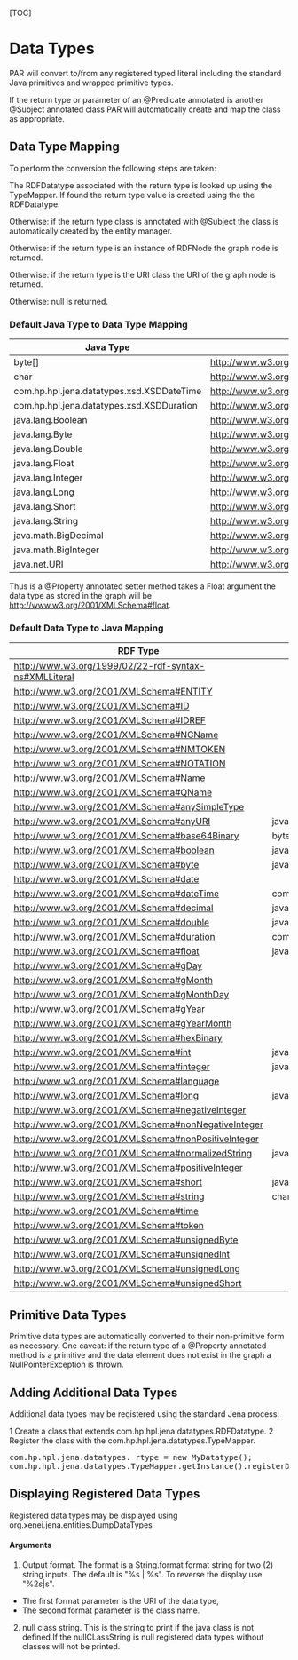 [TOC]

# Data Types #

PAR will convert to/from any registered typed literal including the standard Java primitives and wrapped primitive types.

If the return type or parameter of an @Predicate annotated is another @Subject annotated class PAR will automatically create and map the class as appropriate.

## Data Type Mapping ##

To perform the conversion the following steps are taken:

The RDFDatatype associated with the return type is looked up using the TypeMapper.  If found the return type value is created using the the RDFDatatype.  

Otherwise: if the return type class is annotated with @Subject the class is automatically created by the entity manager.

Otherwise: if the return type is an instance of RDFNode the graph node is returned.

Otherwise: if the return type is the URI class the URI of the graph node is returned. 

Otherwise: null is returned.


### Default Java Type to Data Type Mapping ###

Java Type | RDF Type
--------- | --------
 byte[] | http://www.w3.org/2001/XMLSchema#base64Binary 
 char | http://www.w3.org/2001/XMLSchema#string 
 com.hp.hpl.jena.datatypes.xsd.XSDDateTime | http://www.w3.org/2001/XMLSchema#dateTime 
 com.hp.hpl.jena.datatypes.xsd.XSDDuration | http://www.w3.org/2001/XMLSchema#duration 
 java.lang.Boolean | http://www.w3.org/2001/XMLSchema#boolean 
 java.lang.Byte | http://www.w3.org/2001/XMLSchema#byte 
 java.lang.Double | http://www.w3.org/2001/XMLSchema#double 
 java.lang.Float | http://www.w3.org/2001/XMLSchema#float 
 java.lang.Integer | http://www.w3.org/2001/XMLSchema#int 
 java.lang.Long | http://www.w3.org/2001/XMLSchema#long 
 java.lang.Short | http://www.w3.org/2001/XMLSchema#short 
 java.lang.String | http://www.w3.org/2001/XMLSchema#normalizedString 
 java.math.BigDecimal | http://www.w3.org/2001/XMLSchema#decimal 
 java.math.BigInteger | http://www.w3.org/2001/XMLSchema#integer 
 java.net.URI | http://www.w3.org/2001/XMLSchema#anyURI 

Thus is a @Property annotated setter method takes a Float argument the data type as stored in the graph will be http://www.w3.org/2001/XMLSchema#float.

### Default Data Type to Java Mapping ###

RDF Type | Java Type
-------- | ---------
 http://www.w3.org/1999/02/22-rdf-syntax-ns#XMLLiteral |   
 http://www.w3.org/2001/XMLSchema#ENTITY |   
 http://www.w3.org/2001/XMLSchema#ID |   
 http://www.w3.org/2001/XMLSchema#IDREF |   
 http://www.w3.org/2001/XMLSchema#NCName |   
 http://www.w3.org/2001/XMLSchema#NMTOKEN |   
 http://www.w3.org/2001/XMLSchema#NOTATION |   
 http://www.w3.org/2001/XMLSchema#Name |   
 http://www.w3.org/2001/XMLSchema#QName |   
 http://www.w3.org/2001/XMLSchema#anySimpleType |   
 http://www.w3.org/2001/XMLSchema#anyURI | java.net.URI 
 http://www.w3.org/2001/XMLSchema#base64Binary | byte[] 
 http://www.w3.org/2001/XMLSchema#boolean | java.lang.Boolean 
 http://www.w3.org/2001/XMLSchema#byte | java.lang.Byte 
 http://www.w3.org/2001/XMLSchema#date |   
 http://www.w3.org/2001/XMLSchema#dateTime | com.hp.hpl.jena.datatypes.xsd.XSDDateTime 
 http://www.w3.org/2001/XMLSchema#decimal | java.math.BigDecimal 
 http://www.w3.org/2001/XMLSchema#double | java.lang.Double 
 http://www.w3.org/2001/XMLSchema#duration | com.hp.hpl.jena.datatypes.xsd.XSDDuration 
 http://www.w3.org/2001/XMLSchema#float | java.lang.Float 
 http://www.w3.org/2001/XMLSchema#gDay |   
 http://www.w3.org/2001/XMLSchema#gMonth |   
 http://www.w3.org/2001/XMLSchema#gMonthDay |   
 http://www.w3.org/2001/XMLSchema#gYear |   
 http://www.w3.org/2001/XMLSchema#gYearMonth |   
 http://www.w3.org/2001/XMLSchema#hexBinary |   
 http://www.w3.org/2001/XMLSchema#int | java.lang.Integer 
 http://www.w3.org/2001/XMLSchema#integer | java.math.BigInteger 
 http://www.w3.org/2001/XMLSchema#language |   
 http://www.w3.org/2001/XMLSchema#long | java.lang.Long 
 http://www.w3.org/2001/XMLSchema#negativeInteger |   
 http://www.w3.org/2001/XMLSchema#nonNegativeInteger |   
 http://www.w3.org/2001/XMLSchema#nonPositiveInteger |   
 http://www.w3.org/2001/XMLSchema#normalizedString | java.lang.String 
 http://www.w3.org/2001/XMLSchema#positiveInteger |   
 http://www.w3.org/2001/XMLSchema#short | java.lang.Short 
 http://www.w3.org/2001/XMLSchema#string | char 
 http://www.w3.org/2001/XMLSchema#time |   
 http://www.w3.org/2001/XMLSchema#token |   
 http://www.w3.org/2001/XMLSchema#unsignedByte |   
 http://www.w3.org/2001/XMLSchema#unsignedInt |   
 http://www.w3.org/2001/XMLSchema#unsignedLong |   
 http://www.w3.org/2001/XMLSchema#unsignedShort |   

## Primitive Data Types ##

Primitive data types are automatically converted to their non-primitive form as necessary.
One caveat: if the return type of a @Property annotated method is a primitive and the data element does not exist in the graph a NullPointerException is thrown.

## Adding Additional Data Types ##

Additional data types may be registered using the standard Jena process:

1 Create a class that extends com.hp.hpl.jena.datatypes.RDFDatatype.
2 Register the class with the com.hp.hpl.jena.datatypes.TypeMapper.

<pre>
com.hp.hpl.jena.datatypes. rtype = new MyDatatype();
com.hp.hpl.jena.datatypes.TypeMapper.getInstance().registerDatatype(rtype);
</pre>

## Displaying Registered Data Types ##


Registered data types may be displayed using org.xenei.jena.entities.DumpDataTypes

#### Arguments ####

1. Output format. The format is a String.format format string for two (2) string inputs. The default is "%s | %s".  To reverse the display use "%2$s | %1$s".
* The first format parameter is the URI of the data type, 
* The second format parameter is the class name.
2. null class string. This is the string to print if the java class is not defined.If the nullCLassString is null registered data types without classes will not be printed.

